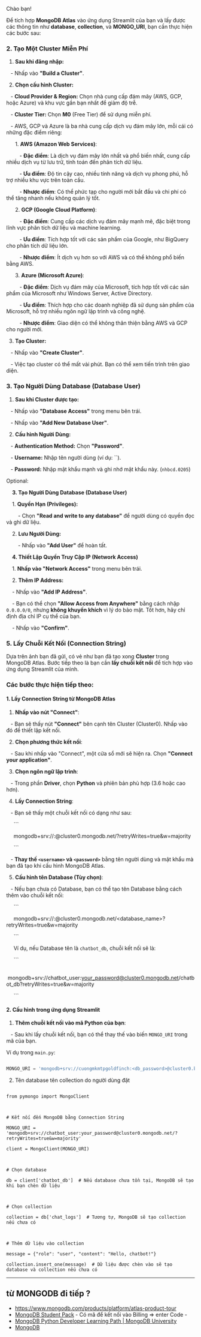 Chào bạn!

  

Để tích hợp **MongoDB Atlas** vào ứng dụng Streamlit của bạn và lấy được các thông tin như **database**, **collection**, và **MONGO_URI**, bạn cần thực hiện các bước sau:

  

### **2. Tạo Một Cluster Miễn Phí**

  

1. **Sau khi đăng nhập:**

   - Nhấp vào **"Build a Cluster"**.

  

2. **Chọn cấu hình Cluster:**

   - **Cloud Provider & Region:** Chọn nhà cung cấp đám mây (AWS, GCP, hoặc Azure) và khu vực gần bạn nhất để giảm độ trễ.

   - **Cluster Tier:** Chọn **M0** (Free Tier) để sử dụng miễn phí.

  

   - AWS, GCP và Azure là ba nhà cung cấp dịch vụ đám mây lớn, mỗi cái có những đặc điểm riêng:

  

      1. **AWS (Amazon Web Services)**:

         - **Đặc điểm**: Là dịch vụ đám mây lớn nhất và phổ biến nhất, cung cấp nhiều dịch vụ từ lưu trữ, tính toán đến phân tích dữ liệu.

         - **Ưu điểm**: Độ tin cậy cao, nhiều tính năng và dịch vụ phong phú, hỗ trợ nhiều khu vực trên toàn cầu.

         - **Nhược điểm**: Có thể phức tạp cho người mới bắt đầu và chi phí có thể tăng nhanh nếu không quản lý tốt.

  

      2. **GCP (Google Cloud Platform)**:

         - **Đặc điểm**: Cung cấp các dịch vụ đám mây mạnh mẽ, đặc biệt trong lĩnh vực phân tích dữ liệu và machine learning.

         - **Ưu điểm**: Tích hợp tốt với các sản phẩm của Google, như BigQuery cho phân tích dữ liệu lớn.

         - **Nhược điểm**: Ít dịch vụ hơn so với AWS và có thể không phổ biến bằng AWS.

  

      3. **Azure (Microsoft Azure)**:

         - **Đặc điểm**: Dịch vụ đám mây của Microsoft, tích hợp tốt với các sản phẩm của Microsoft như Windows Server, Active Directory.

         - **Ưu điểm**: Thích hợp cho các doanh nghiệp đã sử dụng sản phẩm của Microsoft, hỗ trợ nhiều ngôn ngữ lập trình và công nghệ.

         - **Nhược điểm**: Giao diện có thể không thân thiện bằng AWS và GCP cho người mới.

  
  
  

3. **Tạo Cluster:**

   - Nhấp vào **"Create Cluster"**.

   - Việc tạo cluster có thể mất vài phút. Bạn có thể xem tiến trình trên giao diện.

  

### **3. Tạo Người Dùng Database (Database User)**

  

1. **Sau khi Cluster được tạo:**

   - Nhấp vào **"Database Access"** trong menu bên trái.

   - Nhấp vào **"Add New Database User"**.

  

2. **Cấu hình Người Dùng:**

   - **Authentication Method:** Chọn **"Password"**.

   - **Username:** Nhập tên người dùng (ví dụ: ``).

   - **Password:** Nhập mật khẩu mạnh và ghi nhớ mật khẩu này. (`nhbcd.0205`)

  

Optional:

    **3. Tạo Người Dùng Database (Database User)**

  

    1. **Quyền Hạn (Privileges):**

        - Chọn **"Read and write to any database"** để người dùng có quyền đọc và ghi dữ liệu.

  

    2. **Lưu Người Dùng:**

        - Nhấp vào **"Add User"** để hoàn tất.

  

    **4. Thiết Lập Quyền Truy Cập IP (Network Access)**

  

    1. **Nhấp vào "Network Access"** trong menu bên trái.

    2. **Thêm IP Address:**

    - Nhấp vào **"Add IP Address"**.

    - Bạn có thể chọn **"Allow Access from Anywhere"** bằng cách nhập `0.0.0.0/0`, nhưng **không khuyến khích** vì lý do bảo mật. Tốt hơn, hãy chỉ định địa chỉ IP cụ thể của bạn.

    - Nhấp vào **"Confirm"**.

  

### **5. Lấy Chuỗi Kết Nối (Connection String)**

  
  

Dựa trên ảnh bạn đã gửi, có vẻ như bạn đã tạo xong **Cluster** trong MongoDB Atlas. Bước tiếp theo là bạn cần **lấy chuỗi kết nối** để tích hợp vào ứng dụng Streamlit của mình.

  

### Các bước thực hiện tiếp theo:

  

#### **1. Lấy Connection String từ MongoDB Atlas**

  

1. **Nhấp vào nút "Connect"**:

   - Bạn sẽ thấy nút **"Connect"** bên cạnh tên Cluster (Cluster0). Nhấp vào đó để thiết lập kết nối.

  

2. **Chọn phương thức kết nối**:

   - Sau khi nhấp vào "Connect", một cửa sổ mới sẽ hiện ra. Chọn **"Connect your application"**.

  

3. **Chọn ngôn ngữ lập trình**:

   - Trong phần **Driver**, chọn **Python** và phiên bản phù hợp (3.6 hoặc cao hơn).

  

4. **Lấy Connection String**:

   - Bạn sẽ thấy một chuỗi kết nối có dạng như sau:

     ```

     mongodb+srv://<username>:<password>@cluster0.mongodb.net/?retryWrites=true&w=majority

     ```

   - **Thay thế `<username>` và `<password>`** bằng tên người dùng và mật khẩu mà bạn đã tạo khi cấu hình MongoDB Atlas.

  

5. **Cấu hình tên Database (Tùy chọn)**:

   - Nếu bạn chưa có Database, bạn có thể tạo tên Database bằng cách thêm vào chuỗi kết nối:

     ```

     mongodb+srv://<username>:<password>@cluster0.mongodb.net/<database_name>?retryWrites=true&w=majority

     ```

     Ví dụ, nếu Database tên là `chatbot_db`, chuỗi kết nối sẽ là:

     ```

     mongodb+srv://chatbot_user:your_password@cluster0.mongodb.net/chatbot_db?retryWrites=true&w=majority

     ```

  

#### **2. Cấu hình trong ứng dụng Streamlit**

  

1. **Thêm chuỗi kết nối vào mã Python của bạn**:

   - Sau khi lấy chuỗi kết nối, bạn có thể thay thế vào biến `MONGO_URI` trong mã của bạn.

  

Ví dụ trong `main.py`:

```python

MONGO_URI = 'mongodb+srv://cuongmkmtpgoldfinch:<db_password>@cluster0.brvbn.mongodb.net/?retryWrites=true&w=majority&appName=Cluster0'

```

  

2. Tên database tên collection do người dùng đặt

  

```

from pymongo import MongoClient

  

# Kết nối đến MongoDB bằng Connection String

MONGO_URI = 'mongodb+srv://chatbot_user:your_password@cluster0.mongodb.net/?retryWrites=true&w=majority'

client = MongoClient(MONGO_URI)

  

# Chọn database

db = client['chatbot_db']  # Nếu database chưa tồn tại, MongoDB sẽ tạo khi bạn chèn dữ liệu

  

# Chọn collection

collection = db['chat_logs']  # Tương tự, MongoDB sẽ tạo collection nếu chưa có

  

# Thêm dữ liệu vào collection

message = {"role": "user", "content": "Hello, chatbot!"}

collection.insert_one(message)  # Dữ liệu được chèn vào sẽ tạo database và collection nếu chưa có

```

  

---------

  

## từ MONGODB đi tiếp ?

- https://www.mongodb.com/products/platform/atlas-product-tour
- [MongoDB Student Pack](https://www.mongodb.com/students) - Có mã để kết nối vào Billing => enter Code - 
- [MongoDB Python Developer Learning Path | MongoDB University](https://learn.mongodb.com/learning-paths/mongodb-python-developer-path)
- [MongoDB](https://learn.mongodb.com/learn/learning-path/mongodb-python-developer-path?learningPathId=617e41ad-bb46-4e88-b084-fc55864ca796)